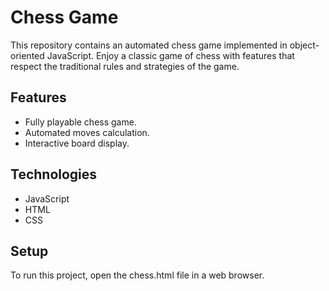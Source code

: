 # Chess Game

This repository contains an automated chess game implemented in object-oriented JavaScript. Enjoy a classic game of chess with features that respect the traditional rules and strategies of the game.

## Features

- Fully playable chess game.
- Automated moves calculation.
- Interactive board display.

## Technologies

- JavaScript
- HTML
- CSS

## Setup

To run this project, open the chess.html file in a web browser.
